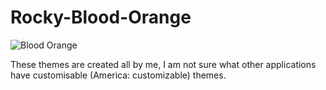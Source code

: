 # Rocky-Blood-Orange
![Blood Orange](https://github.com/user-attachments/assets/30cad34e-d073-41c6-b662-2d4c6c3cdc07)

These themes are created all by me, I am not sure what other applications have customisable (America: customizable) themes.
